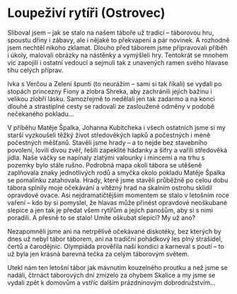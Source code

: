 
# Loupeživí rytíři (Ostrovec)

Sliboval jsem – jak se stalo na našem táboře už tradicí – táborovou hru, spoustu dřiny i zábavy, ale i nějaké to překvapení a pár novinek. A rozhodně jsem nechtěl nikoho zklamat. Dlouho před táborem jsme připravovali příběh i úkoly, malovali obrázky na nástěnky a vymýšleli hry. Tentokrát se mnohem víc zapojili i ostatní vedoucí a sejmuli tak z unavených ramen svého hlavase tíhu celých příprav.

Ivka s Verčou a Zelení špunti (to neurážím – sami si tak říkali) se vydali po stopách princezny Fiony a zlobra Shreka, aby zachránili jejich bažinu i velikou zlobří lásku. Samozřejmě to nedělali jen tak zadarmo a na konci dlouhé a strastiplné cesty se radovali ze zasloužené odměny v podobě nečekaného pokladu…

V příběhu Matěje Špalka, Johanna Kubitcheka i všech ostatních jsme si my starší vyzkoušeli těžký život středověkých lapků a počestných i méně počestných měšťanů. Stavěli jsme hrady – a to nejde bez stavebního povolení, lovili divou zvěř, řešili zapeklité hádanky a šifry a vařili středověká jídla. Naše váčky se napínaly zlatými valounky i mincemi a na trhu s pozemky bylo stále rušno. Podrobná mapa okolí tábora se utěšeně zaplňovala znaky jednotlivých rodů a smyčka okolo pokladu Matěje Špalka se pomalinku zatahovala. Hrady, které jsme stavěli průběžně po celou dobu tábora splnily moje očekávání a vítězný hrad na skalním ostrohu sklidil opravdové ovace. Asi nejdramatičtějším momentem se stalo v letošním roce vaření – kdo by si pomyslel, že hlavas může přinést opravdové neoškubané slepice a jen tak je předat všem rytířům a jejich panošům, aby si s nimi poradili. A přesně to se stalo! Umíte oškubat slepici? My už ano?

Nezapomněli jsme ani na netrpělivě očekávané diskotéky, bez kterých by dnes už nebyl tábor táborem, ani na tradiční pohádkový les plný strašidel, čertů a čarodějnic. Olympiáda prověřila naší kondici a karneval s poutí – to už byla jen krásná barevná tečka za celým táborovým světem.

Utekl nám ten letošní tábor jak mávnutím kouzelného proutku a než jsme se nadáli, čtrnáct táborových dní zmizelo za ohybem Skalice a my jsme se vydali zpět k domovům a vstříc dalším prázdninovým dobrodružstvím…
